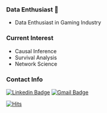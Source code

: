 ### Data Enthusiast 👋
- Data Enthusiast in Gaming Industry


### Current Interest

- Causal Inference 
- Survival Analysis 
- Network Science


### Contact Info
 [![Linkedin Badge](https://img.shields.io/badge/-LinkedIn-blue?style=flat-square&logo=Linkedin&logoColor=white&link=https://www.linkedin.com/in/jinsoo-shin-436060162)](https://www.linkedin.com/in/jinsoo-shin-436060162)        [![Gmail Badge](https://img.shields.io/badge/Gmail-d14836?style=flat-square&logo=Gmail&logoColor=white&link=mailto:jsshin2013@gmail.com)](mailto:jsshin2013@gmail.com)
	  
  
[![Hits](https://hits.seeyoufarm.com/api/count/incr/badge.svg?url=https%3A%2F%2Fgithub.com%2Fjsshin2022&count_bg=%2379C83D&title_bg=%23555555&icon=&icon_color=%23E7E7E7&title=hits&edge_flat=false)](https://hits.seeyoufarm.com)


<!--
**jsshin2022/jsshin2022** is a ✨ _special_ ✨ repository because its `README.md` (this file) appears on your GitHub profile.

Here are some ideas to get you started:

- 🔭 I’m currently working on ...
- 🌱 I’m currently learning ...
- 👯 I’m looking to collaborate on ...
- 🤔 I’m looking for help with ...
- 💬 Ask me about ...
- 📫 How to reach me: ...
- 😄 Pronouns: ...
- ⚡ Fun fact: ...
-->

